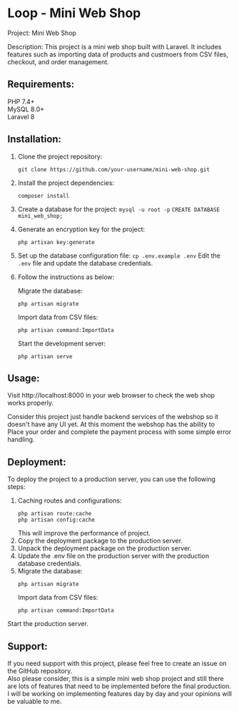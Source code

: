 # Loop - Mini Web Shop
Project: Mini Web Shop

Description: This project is a mini web shop built with Laravel. It includes features such as importing data of products and custmoers from CSV files, checkout, and order management.

## Requirements:

PHP 7.4+  
MySQL 8.0+  
Laravel 8  

## Installation:

1. Clone the project repository:  
    ```
    git clone https://github.com/your-username/mini-web-shop.git  
    ```
2. Install the project dependencies:
    ```
    composer install
    ```
3. Create a database for the project:
```mysql -u root -p```
```CREATE DATABASE mini_web_shop;```
4. Generate an encryption key for the project:
    ```
    php artisan key:generate
    ```
5. Set up the database configuration file:
```cp .env.example .env```
Edit the ```.env``` file and update the database credentials.
6. Follow the instructions as below:

    Migrate the database:
    ```
    php artisan migrate
    ```
    Import data from CSV files:  
    ```
    php artisan command:ImportData
    ```
    Start the development server:
    ```
    php artisan serve
    ```
## Usage:

Visit http://localhost:8000 in your web browser to check the web shop works properly.  

Consider this project just handle backend services of the webshop so it doesn't have any UI yet. 
At this moment the webshop has the ability to
Place your order and complete the payment process with some simple error handling.

## Deployment:

To deploy the project to a production server, you can use the following steps:

1. Caching routes and configurations:
    ```
    php artisan route:cache
    php artisan config:cache
    ```
    This will improve the performance of project.
2. Copy the deployment package to the production server.
3. Unpack the deployment package on the production server.
4. Update the .env file on the production server with the production database credentials.
5. Migrate the database:
    ```
    php artisan migrate
    ```
    Import data from CSV files:
    ```
    php artisan command:ImportData
    ```
Start the production server.
## Support:
If you need support with this project, please feel free to create an issue on the GitHub repository.  
Also please consider, this is a simple mini web shop  project and still there are lots of features that need to be implemented before the final production. I will be working on implementing features day by day and your opinions will be valuable to me. 

